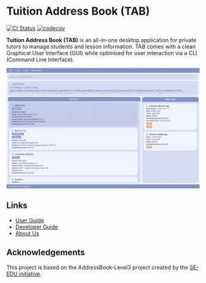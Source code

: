 # Tuition Address Book (TAB)

[![CI Status](https://github.com/se-edu/addressbook-level3/workflows/Java%20CI/badge.svg)](https://github.com/se-edu/addressbook-level3/actions)
[![codecov](https://codecov.io/gh/AY2122S1-CS2103T-F13-3/tp/branch/master/graph/badge.svg?token=ZHYAC5NIS7)](https://codecov.io/gh/AY2122S1-CS2103T-F13-3/tp)

**Tuition Address Book (TAB)** is an all-in-one desktop application for private tutors to manage students and lesson information. TAB comes with a clean Graphical User Interface (GUI) while optimised for user interaction via a CLI (Command Line Interface).

![Ui](docs/images/Ui.png)

## Links

- [User Guide](https://ay2122s1-cs2103t-f13-3.github.io/tp/UserGuide.html)
- [Developer Guide](https://ay2122s1-cs2103t-f13-3.github.io/tp/DeveloperGuide.html)
- [About Us](https://ay2122s1-cs2103t-f13-3.github.io/tp/AboutUs.html)

## Acknowledgements

This project is based on the AddressBook-Level3 project created by the [SE-EDU initiative](https://se-education.org).
